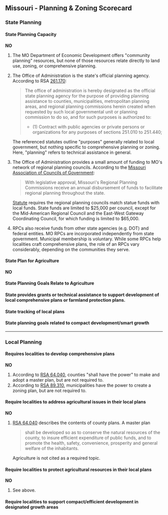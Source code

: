 ## Missouri - Planning & Zoning Scorecard

### State Planning

#### State Planning Capacity

**NO**

1.  The MO Department of Economic Development offers "community planning" resources, but none of those resources relate directly to land use, zoning, or comprehensive planning.
2.  The Office of Administration is the state's official planning agency. According to RSA [261.170](http://revisor.mo.gov/main/OneSection.aspx?section=251.170&bid=13425&hl=):
    >The office of administration is hereby designated as the official state planning agency for the purpose of providing planning assistance to counties, municipalities, metropolitan planning areas, and regional planning commissions herein created when requested by such local governmental unit or planning commission to do so, and for such purposes is authorized to:
      > * (1) Contract with public agencies or private persons or organizations for any purposes of sections 251.010 to 251.440;

    The referenced statutes outline "purposes" generally related to local government, but nothing specific to comprehensive planning or zoning. Here, "planning" refers to technical assistance in general.


3.  The Office of Administration provides a small amount of funding to MO's network of regional planning councils. According to the [Missouri Association of Councils of Government](http://www.macogonline.org/partners.htm):
      >With legislative approval, Missouri's Regional Planning Commissions receive an annual disbursement of funds to facilitate regional planning throughout the state.

    [Statute](http://revisor.mo.gov/main/OneSection.aspx?section=251.034&bid=13410&hl=) requires the regional planning councils match statue funds with local funds. State funds are limited to $25,000 per council, except for the Mid-American Regional Council and the East-West Gateway Coordinating Council, for which funding is limited to \$65,000.

4.    RPCs also receive funds from other state agencies (e.g. DOT) and federal entities. MO RPCs are incorporated independently from state government. Municipal membership is voluntary. While some RPCs help localities craft comprehensive plans, the role of an RPCs vary considerably, depending on the communities they serve.


####  State Plan for Agriculture

**NO**


#### State Planning Goals Relate to Agriculture

#### State provides grants or technical assistance to support development of local comprehensive plans or farmland protection plans.

#### State tracking of local plans

#### State planning goals related to compact development/smart growth

---

### Local Planning

#### Requires localities to develop comprehensive plans

**NO**

1.  According to [RSA 64.040](http://revisor.mo.gov/main/OneSection.aspx?section=64.040&bid=2442&hl=), counties "shall have the power" to make and adopt a master plan, but are not required to.
2. According to [RSA 89.310](http://revisor.mo.gov/main/OneSection.aspx?section=89.310&bid=4629&hl=), municipalities have the power to create a zoning plan, but are not required to.


#### Require localities to address agricultural issues in their local plans

**NO**

1.  [RSA 64.040](http://revisor.mo.gov/main/OneSection.aspx?section=64.040&bid=2442&hl=) describes the contents of county plans. A master plan
    > shall be developed so as to conserve the natural resources of the county, to insure efficient expenditure of public funds, and to promote the health, safety, convenience, prosperity and general welfare of the inhabitants.

    Agriculture is not cited as a required topic.

#### Require localities to protect agricultural resources in their local plans

**NO**

1. See above.

#### Require localities to support compact/efficient development in designated growth areas
